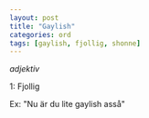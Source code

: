 ```yaml
---
layout: post
title: "Gaylish"
categories: ord
tags: [gaylish, fjollig, shonne]
---
```


*adjektiv*

1: Fjollig

Ex: "Nu är du lite gaylish asså"